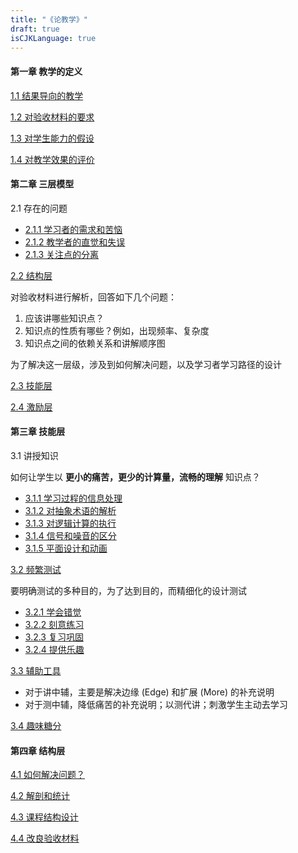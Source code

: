 ```yaml
---
title: "《论教学》"
draft: true
isCJKLanguage: true
---
```


#### 第一章 教学的定义

[1.1 结果导向的教学](./1-1)

[1.2 对验收材料的要求](./1-2)

[1.3 对学生能力的假设](./1-3)

[1.4 对教学效果的评价](./1-4)

#### 第二章 三层模型

2.1 存在的问题

- [2.1.1 学习者的需求和苦恼](./2-1-1)
- [2.1.2 教学者的直觉和失误](./2-1-2)
- [2.1.3 关注点的分离](./2-1-3)

[2.2 结构层](./2-2)

对验收材料进行解析，回答如下几个问题：

1. 应该讲哪些知识点？
2. 知识点的性质有哪些？例如，出现频率、复杂度
3. 知识点之间的依赖关系和讲解顺序图

为了解决这一层级，涉及到如何解决问题，以及学习者学习路径的设计

[2.3 技能层](./2-3)

[2.4 激励层](./2-4)

#### 第三章 技能层

3.1 讲授知识

如何让学生以 **更小的痛苦，更少的计算量，流畅的理解** 知识点？

- [3.1.1 学习过程的信息处理](./3-1-1)
- [3.1.2 对抽象术语的解析](./3-1-2)
- [3.1.3 对逻辑计算的执行](./3-1-3)
- [3.1.4 信号和噪音的区分](./3-1-4)
- [3.1.5 平面设计和动画](./3-1-5)

[3.2 频繁测试](./3-2)

要明确测试的多种目的，为了达到目的，而精细化的设计测试

- [3.2.1 学会错觉](./3-2-1)
- [3.2.2 刻意练习](./3-2-2)
- [3.2.3 复习巩固](./3-2-3)
- [3.2.4 提供乐趣](./3-2-4)

[3.3 辅助工具](./3-3)

- 对于讲中辅，主要是解决边缘 (Edge) 和扩展 (More) 的补充说明
- 对于测中辅，降低痛苦的补充说明；以测代讲；刺激学生主动去学习

[3.4 趣味糖分](./3-4)

#### 第四章 结构层

[4.1 如何解决问题？](./4-1)

[4.2 解剖和统计](./4-2)

[4.3 课程结构设计](./4-3)

[4.4 改良验收材料](./4-4)